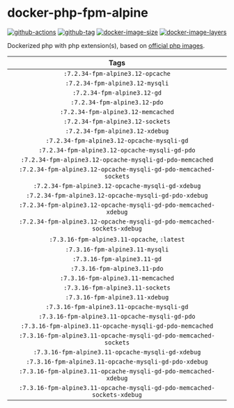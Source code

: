 # docker-php-fpm-alpine

[![github-actions](https://github.com/theohbrothers/docker-php-fpm-alpine/workflows/ci-master-pr/badge.svg)](https://github.com/theohbrothers/docker-php-fpm-alpine/actions)
[![github-tag](https://img.shields.io/github/tag/theohbrothers/docker-php-fpm-alpine)](https://github.com/theohbrothers/docker-php-fpm-alpine/releases/)
[![docker-image-size](https://img.shields.io/microbadger/image-size/theohbrothers/docker-php-fpm-alpine/latest)](https://hub.docker.com/r/theohbrothers/docker-php-fpm-alpine)
[![docker-image-layers](https://img.shields.io/microbadger/layers/theohbrothers/docker-php-fpm-alpine/latest)](https://hub.docker.com/r/theohbrothers/docker-php-fpm-alpine)

Dockerized php with php extension(s), based on [official php images](https://hub.docker.com/_/php).

| Tags |
|:-------:|
| `:7.2.34-fpm-alpine3.12-opcache` |
| `:7.2.34-fpm-alpine3.12-mysqli` |
| `:7.2.34-fpm-alpine3.12-gd` |
| `:7.2.34-fpm-alpine3.12-pdo` |
| `:7.2.34-fpm-alpine3.12-memcached` |
| `:7.2.34-fpm-alpine3.12-sockets` |
| `:7.2.34-fpm-alpine3.12-xdebug` |
| `:7.2.34-fpm-alpine3.12-opcache-mysqli-gd` |
| `:7.2.34-fpm-alpine3.12-opcache-mysqli-gd-pdo` |
| `:7.2.34-fpm-alpine3.12-opcache-mysqli-gd-pdo-memcached` |
| `:7.2.34-fpm-alpine3.12-opcache-mysqli-gd-pdo-memcached-sockets` |
| `:7.2.34-fpm-alpine3.12-opcache-mysqli-gd-xdebug` |
| `:7.2.34-fpm-alpine3.12-opcache-mysqli-gd-pdo-xdebug` |
| `:7.2.34-fpm-alpine3.12-opcache-mysqli-gd-pdo-memcached-xdebug` |
| `:7.2.34-fpm-alpine3.12-opcache-mysqli-gd-pdo-memcached-sockets-xdebug` |
| `:7.3.16-fpm-alpine3.11-opcache`, `:latest` |
| `:7.3.16-fpm-alpine3.11-mysqli` |
| `:7.3.16-fpm-alpine3.11-gd` |
| `:7.3.16-fpm-alpine3.11-pdo` |
| `:7.3.16-fpm-alpine3.11-memcached` |
| `:7.3.16-fpm-alpine3.11-sockets` |
| `:7.3.16-fpm-alpine3.11-xdebug` |
| `:7.3.16-fpm-alpine3.11-opcache-mysqli-gd` |
| `:7.3.16-fpm-alpine3.11-opcache-mysqli-gd-pdo` |
| `:7.3.16-fpm-alpine3.11-opcache-mysqli-gd-pdo-memcached` |
| `:7.3.16-fpm-alpine3.11-opcache-mysqli-gd-pdo-memcached-sockets` |
| `:7.3.16-fpm-alpine3.11-opcache-mysqli-gd-xdebug` |
| `:7.3.16-fpm-alpine3.11-opcache-mysqli-gd-pdo-xdebug` |
| `:7.3.16-fpm-alpine3.11-opcache-mysqli-gd-pdo-memcached-xdebug` |
| `:7.3.16-fpm-alpine3.11-opcache-mysqli-gd-pdo-memcached-sockets-xdebug` |
